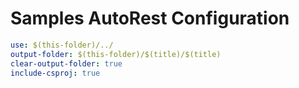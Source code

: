 # Samples AutoRest Configuration

``` yaml
use: $(this-folder)/../
output-folder: $(this-folder)/$(title)/$(title)
clear-output-folder: true
include-csproj: true
```